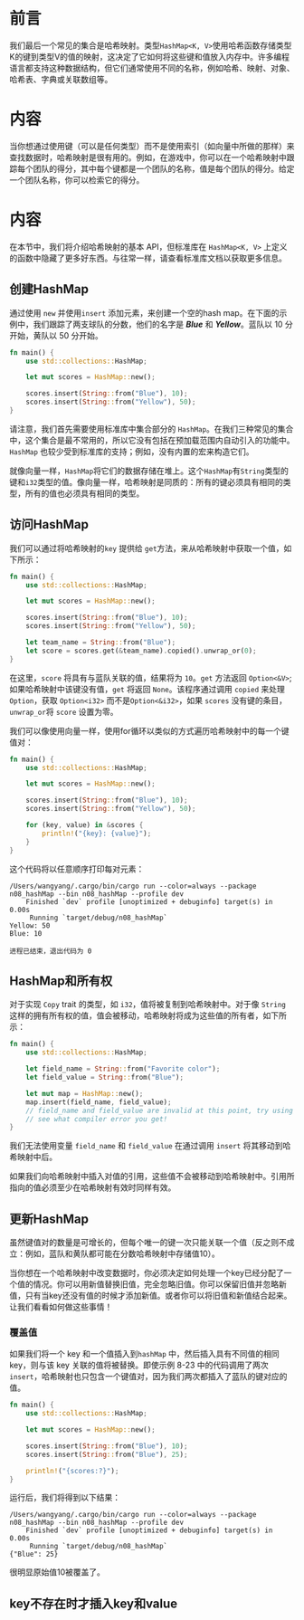 # 前言

我们最后一个常见的集合是哈希映射。类型`HashMap<K, V>`使用哈希函数存储类型K的键到类型V的值的映射，这决定了它如何将这些键和值放入内存中。许多编程语言都支持这种数据结构，但它们通常使用不同的名称，例如哈希、映射、对象、哈希表、字典或关联数组等。



# 内容

当你想通过使用键（可以是任何类型）而不是使用索引（如向量中所做的那样）来查找数据时，哈希映射是很有用的。例如，在游戏中，你可以在一个哈希映射中跟踪每个团队的得分，其中每个键都是一个团队的名称，值是每个团队的得分。给定一个团队名称，你可以检索它的得分。

# 内容

在本节中，我们将介绍哈希映射的基本 API，但标准库在 `HashMap<K, V>` 上定义的函数中隐藏了更多好东西。与往常一样，请查看标准库文档以获取更多信息。



## 创建HashMap

通过使用 `new` 并使用`insert` 添加元素，来创建一个空的hash map。在下面的示例中，我们跟踪了两支球队的分数，他们的名字是 ***Blue*** 和 ***Yellow***。蓝队以 10 分开始，黄队以 50 分开始。

```rust
fn main() {
    use std::collections::HashMap;

    let mut scores = HashMap::new();

    scores.insert(String::from("Blue"), 10);
    scores.insert(String::from("Yellow"), 50);
}
```

请注意，我们首先需要使用标准库中集合部分的 `HashMap`。在我们三种常见的集合中，这个集合是最不常用的，所以它没有包括在预加载范围内自动引入的功能中。`HashMap` 也较少受到标准库的支持；例如，没有内置的宏来构造它们。

就像向量一样，`HashMap`将它们的数据存储在堆上。这个`HashMap`有`String`类型的键和`i32`类型的值。像向量一样，哈希映射是同质的：所有的键必须具有相同的类型，所有的值也必须具有相同的类型。

## 访问HashMap

我们可以通过将哈希映射的`key` 提供给 `get`方法，来从哈希映射中获取一个值，如下所示：

```rust
fn main() {
    use std::collections::HashMap;

    let mut scores = HashMap::new();

    scores.insert(String::from("Blue"), 10);
    scores.insert(String::from("Yellow"), 50);

    let team_name = String::from("Blue");
    let score = scores.get(&team_name).copied().unwrap_or(0);
}
```

在这里，`score` 将具有与蓝队关联的值，结果将为 `10`。`get` 方法返回 `Option<&V>`; 如果哈希映射中该键没有值，`get` 将返回 `None`。该程序通过调用 `copied` 来处理`Option`，获取 `Option<i32>` 而不是`Option<&i32>`，如果 `scores` 没有键的条目，`unwrap_or`将 `score` 设置为零。

我们可以像使用向量一样，使用for循环以类似的方式遍历哈希映射中的每一个键值对：

```rust
fn main() {
    use std::collections::HashMap;

    let mut scores = HashMap::new();

    scores.insert(String::from("Blue"), 10);
    scores.insert(String::from("Yellow"), 50);

    for (key, value) in &scores {
        println!("{key}: {value}");
    }
}
```

这个代码将以任意顺序打印每对元素：

```shell
/Users/wangyang/.cargo/bin/cargo run --color=always --package n08_hashMap --bin n08_hashMap --profile dev
    Finished `dev` profile [unoptimized + debuginfo] target(s) in 0.00s
     Running `target/debug/n08_hashMap`
Yellow: 50
Blue: 10

进程已结束，退出代码为 0
```



## HashMap和所有权

对于实现 `Copy` trait 的类型，如 `i32`，值将被复制到哈希映射中。对于像 `String` 这样的拥有所有权的值，值会被移动，哈希映射将成为这些值的所有者，如下所示：

```rust
fn main() {
    use std::collections::HashMap;

    let field_name = String::from("Favorite color");
    let field_value = String::from("Blue");

    let mut map = HashMap::new();
    map.insert(field_name, field_value);
    // field_name and field_value are invalid at this point, try using them and
    // see what compiler error you get!
}
```

我们无法使用变量 `field_name` 和 `field_value` 在通过调用 `insert` 将其移动到哈希映射中后。

如果我们向哈希映射中插入对值的引用，这些值不会被移动到哈希映射中。引用所指向的值必须至少在哈希映射有效时同样有效。



## 更新HashMap

虽然键值对的数量是可增长的，但每个唯一的键一次只能关联一个值（反之则不成立：例如，蓝队和黄队都可能在分数哈希映射中存储值10）。

当你想在一个哈希映射中改变数据时，你必须决定如何处理一个key已经分配了一个值的情况。你可以用新值替换旧值，完全忽略旧值。你可以保留旧值并忽略新值，只有当key还没有值的时候才添加新值。或者你可以将旧值和新值结合起来。让我们看看如何做这些事情！

### 覆盖值

如果我们将一个 key 和一个值插入到`hashMap` 中，然后插入具有不同值的相同 key，则与该 key 关联的值将被替换。即使示例 8-23 中的代码调用了两次 `insert`，哈希映射也只包含一个键值对，因为我们两次都插入了蓝队的键对应的值。

```rust
fn main() {
    use std::collections::HashMap;

    let mut scores = HashMap::new();

    scores.insert(String::from("Blue"), 10);
    scores.insert(String::from("Blue"), 25);

    println!("{scores:?}");
}
```

运行后，我们将得到以下结果：

```shell
/Users/wangyang/.cargo/bin/cargo run --color=always --package n08_hashMap --bin n08_hashMap --profile dev
    Finished `dev` profile [unoptimized + debuginfo] target(s) in 0.00s
     Running `target/debug/n08_hashMap`
{"Blue": 25}
```

很明显原始值10被覆盖了。

## key不存在时才插入key和value